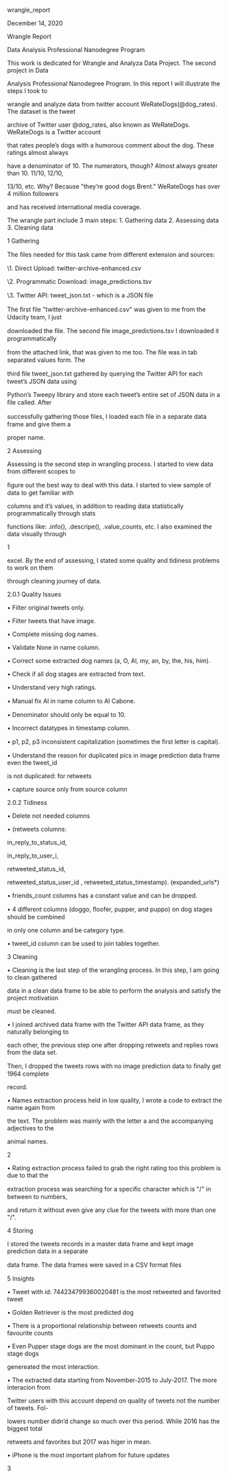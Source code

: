 ﻿

wrangle\_report

December 14, 2020

Wrangle Report

Data Analysis Professional Nanodegree Program

This work is dedicated for Wrangle and Analyza Data Project. The second project in Data

Analysis Professional Nanodegree Program. In this report I will illustrate the steps I took to

wrangle and analyze data from twitter account WeRateDogs(@dog\_rates). The dataset is the tweet

archive of Twitter user @dog\_rates, also known as WeRateDogs. WeRateDogs is a Twitter account

that rates people’s dogs with a humorous comment about the dog. These ratings almost always

have a denominator of 10. The numerators, though? Almost always greater than 10. 11/10, 12/10,

13/10, etc. Why? Because "they’re good dogs Brent." WeRateDogs has over 4 million followers

and has received international media coverage.

The wrangle part include 3 main steps: 1. Gathering data 2. Assessing data 3. Cleaning data

1 Gathering

The ﬁles needed for this task came from different extension and sources:

\1. Direct Upload: twitter-archive-enhanced.csv

\2. Programmatic Download: image\_predictions.tsv

\3. Twitter API: tweet\_json.txt - which is a JSON ﬁle

The ﬁrst ﬁle "twitter-archive-enhanced.csv" was given to me from the Udacity team, I just

downloaded the ﬁle. The second ﬁle image\_predictions.tsv I downloaded it programmatically

from the attached link, that was given to me too. The ﬁle was in tab separated values form. The

third ﬁle tweet\_json.txt gathered by querying the Twitter API for each tweet’s JSON data using

Python’s Tweepy library and store each tweet’s entire set of JSON data in a ﬁle called. After

successfully gathering those ﬁles, I loaded each ﬁle in a separate data frame and give them a

proper name.

2 Assessing

Assessing is the second step in wrangling process. I started to view data from different scopes to

ﬁgure out the best way to deal with this data. I started to view sample of data to get familiar with

columns and it’s values, in addition to reading data statistically programmatically through stats

functions like: .info(), .descripe(), .value\_counts, etc. I also examined the data visually through

1





excel. By the end of assessing, I stated some quality and tidiness problems to work on them

through cleaning journey of data.

2.0.1 Quality Issues

• Filter original tweets only.

• Filter tweets that have image.

• Complete missing dog names.

• Validate None in name column.

• Correct some extracted dog names (a, O, Al, my, an, by, the, his, him).

• Check if all dog stages are extracted from text.

• Understand very high ratings.

• Manual ﬁx Al in name column to Al Cabone.

• Denominator should only be equal to 10.

• Incorrect datatypes in timestamp column.

• p1, p2, p3 inconsistent capitalization (sometimes the ﬁrst letter is capital).

• Understand the reason for duplicated pics in image prediction data frame even the tweet\_id

is not duplicated: for retweets

• capture source only from source column

2.0.2 Tidiness

• Delete not needed columns

• (retweets columns:

in\_reply\_to\_status\_id,

in\_reply\_to\_user\_i,

retweeted\_status\_id,

retweeted\_status\_user\_id , retweeted\_status\_timestamp). (expanded\_urls\*)

• friends\_count columns has a constant value and can be dropped.

• 4 different columns (doggo, ﬂoofer, pupper, and puppo) on dog stages should be combined

in only one column and be category type.

• tweet\_id column can be used to join tables together.

3 Cleaning

• Cleaning is the last step of the wrangling process. In this step, I am going to clean gathered

data in a clean data frame to be able to perform the analysis and satisfy the project motivation

must be cleaned.

• I joined archived data frame with the Twitter API data frame, as they naturally belonging to

each other, the previous step one after dropping retweets and replies rows from the data set.

Then, I dropped the tweets rows with no image prediction data to ﬁnally get 1964 complete

record.

• Names extraction process held in low quality, I wrote a code to extract the name again from

the text. The problem was mainly with the letter a and the accompanying adjectives to the

animal names.

2





• Rating extraction process failed to grab the right rating too this problem is due to that the

extraction process was searching for a speciﬁc character which is "/" in between to numbers,

and return it without even give any clue for the tweets with more than one "/".

4 Storing

I stored the tweets records in a master data frame and kept image prediction data in a separate

data frame. The data frames were saved in a CSV format ﬁles

5 Insights

• Tweet with id: 744234799360020481 is the most retweeted and favorited tweet

• Golden Retriever is the most predicted dog

• There is a proportional relationship between retweets counts and favourite counts

• Even Pupper stage dogs are the most dominant in the count, but Puppo stage dogs

genereated the most interaction.

• The extracted data starting from November-2015 to July-2017. The more interacion from

Twitter users with this account depend on quality of tweets not the number of tweets. Fol-

lowers number didn’d change so much over this period. While 2016 has the biggest total

retweets and favorites but 2017 was higer in mean.

• iPhone is the most important plafrom for future updates

3


